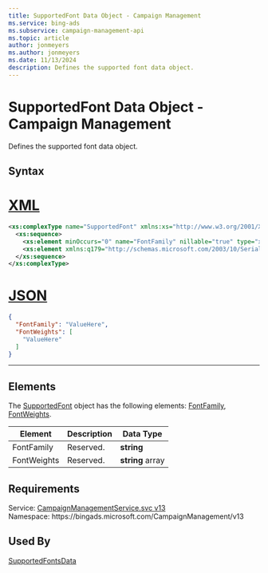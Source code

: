 ```yaml
---
title: SupportedFont Data Object - Campaign Management
ms.service: bing-ads
ms.subservice: campaign-management-api
ms.topic: article
author: jonmeyers
ms.author: jonmeyers
ms.date: 11/13/2024
description: Defines the supported font data object.
---
```

# SupportedFont Data Object - Campaign Management
Defines the supported font data object.

## Syntax

# [XML](#tab/xml)

```xml
<xs:complexType name="SupportedFont" xmlns:xs="http://www.w3.org/2001/XMLSchema">
  <xs:sequence>
    <xs:element minOccurs="0" name="FontFamily" nillable="true" type="xs:string" />
    <xs:element xmlns:q179="http://schemas.microsoft.com/2003/10/Serialization/Arrays" minOccurs="0" name="FontWeights" nillable="true" type="q179:ArrayOfstring" />
  </xs:sequence>
</xs:complexType>
```

# [JSON](#tab/json)

```json
{
  "FontFamily": "ValueHere",
  "FontWeights": [
    "ValueHere"
  ]
}
```

-----

## <a name="elements"></a>Elements

The [SupportedFont](supportedfont.md) object has the following elements: [FontFamily](#fontfamily), [FontWeights](#fontweights).

|Element|Description|Data Type|
|-----------|---------------|-------------|
|<a name="fontfamily"></a>FontFamily|Reserved.|**string**|
|<a name="fontweights"></a>FontWeights|Reserved.|**string** array|

## Requirements
Service: [CampaignManagementService.svc v13](https://campaign.api.bingads.microsoft.com/Api/Advertiser/CampaignManagement/v13/CampaignManagementService.svc)  
Namespace: https\://bingads.microsoft.com/CampaignManagement/v13  

## Used By
[SupportedFontsData](supportedfontsdata.md)  
